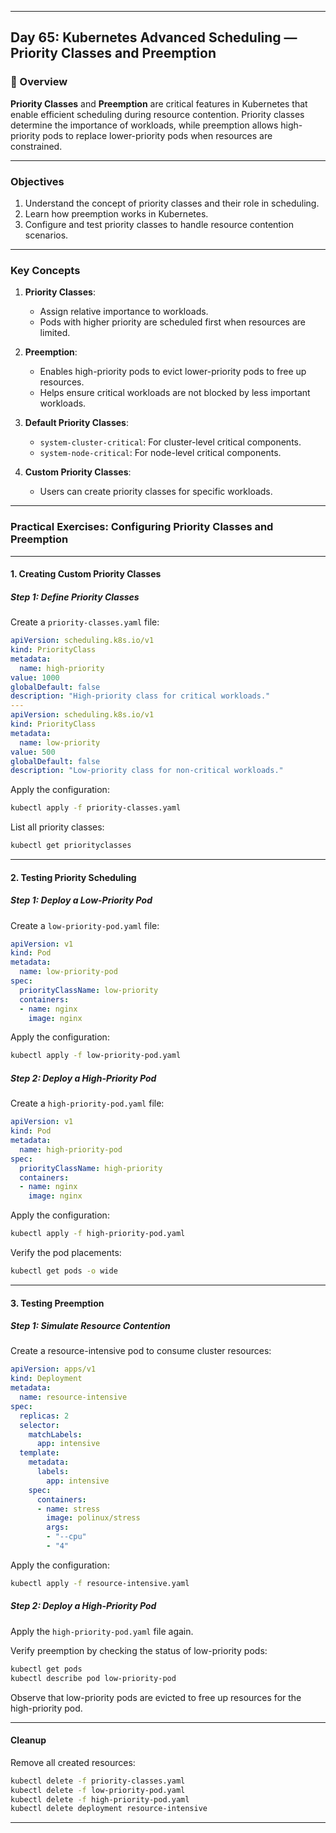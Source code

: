 ﻿---

## Day 65: Kubernetes Advanced Scheduling — Priority Classes and Preemption

### 📘 Overview

**Priority Classes** and **Preemption** are critical features in Kubernetes that enable efficient scheduling during resource contention. Priority classes determine the importance of workloads, while preemption allows high-priority pods to replace lower-priority pods when resources are constrained.

---

### Objectives

1. Understand the concept of priority classes and their role in scheduling.
2. Learn how preemption works in Kubernetes.
3. Configure and test priority classes to handle resource contention scenarios.

---

### Key Concepts

1. **Priority Classes**:
   - Assign relative importance to workloads.
   - Pods with higher priority are scheduled first when resources are limited.

2. **Preemption**:
   - Enables high-priority pods to evict lower-priority pods to free up resources.
   - Helps ensure critical workloads are not blocked by less important workloads.

3. **Default Priority Classes**:
   - `system-cluster-critical`: For cluster-level critical components.
   - `system-node-critical`: For node-level critical components.

4. **Custom Priority Classes**:
   - Users can create priority classes for specific workloads.

---

### Practical Exercises: Configuring Priority Classes and Preemption

---

#### 1. Creating Custom Priority Classes

##### Step 1: Define Priority Classes
Create a `priority-classes.yaml` file:
```yaml
apiVersion: scheduling.k8s.io/v1
kind: PriorityClass
metadata:
  name: high-priority
value: 1000
globalDefault: false
description: "High-priority class for critical workloads."
---
apiVersion: scheduling.k8s.io/v1
kind: PriorityClass
metadata:
  name: low-priority
value: 500
globalDefault: false
description: "Low-priority class for non-critical workloads."
```

Apply the configuration:
```bash
kubectl apply -f priority-classes.yaml
```

List all priority classes:
```bash
kubectl get priorityclasses
```

---

#### 2. Testing Priority Scheduling

##### Step 1: Deploy a Low-Priority Pod
Create a `low-priority-pod.yaml` file:
```yaml
apiVersion: v1
kind: Pod
metadata:
  name: low-priority-pod
spec:
  priorityClassName: low-priority
  containers:
  - name: nginx
    image: nginx
```

Apply the configuration:
```bash
kubectl apply -f low-priority-pod.yaml
```

##### Step 2: Deploy a High-Priority Pod
Create a `high-priority-pod.yaml` file:
```yaml
apiVersion: v1
kind: Pod
metadata:
  name: high-priority-pod
spec:
  priorityClassName: high-priority
  containers:
  - name: nginx
    image: nginx
```

Apply the configuration:
```bash
kubectl apply -f high-priority-pod.yaml
```

Verify the pod placements:
```bash
kubectl get pods -o wide
```

---

#### 3. Testing Preemption

##### Step 1: Simulate Resource Contention
Create a resource-intensive pod to consume cluster resources:
```yaml
apiVersion: apps/v1
kind: Deployment
metadata:
  name: resource-intensive
spec:
  replicas: 2
  selector:
    matchLabels:
      app: intensive
  template:
    metadata:
      labels:
        app: intensive
    spec:
      containers:
      - name: stress
        image: polinux/stress
        args:
        - "--cpu"
        - "4"
```

Apply the configuration:
```bash
kubectl apply -f resource-intensive.yaml
```

##### Step 2: Deploy a High-Priority Pod
Apply the `high-priority-pod.yaml` file again.

Verify preemption by checking the status of low-priority pods:
```bash
kubectl get pods
kubectl describe pod low-priority-pod
```

Observe that low-priority pods are evicted to free up resources for the high-priority pod.

---

#### Cleanup

Remove all created resources:
```bash
kubectl delete -f priority-classes.yaml
kubectl delete -f low-priority-pod.yaml
kubectl delete -f high-priority-pod.yaml
kubectl delete deployment resource-intensive
```

---
